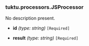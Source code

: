 ### tuktu.processors.JSProcessor
No description present.

  * **id** *(type: string)* `[Required]`

  * **result** *(type: string)* `[Required]`

